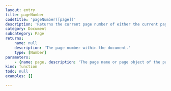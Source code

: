 ```yaml
---
layout: entry
title: pageNumber
codetitle: 'pageNumber([page])'
description: 'Returns the current page number of either the current page or the given page name or page object. Numbering of pages starts at 1.'
category: Document
subcategory: Page
returns:
    name: null
    description: 'The page number within the document.'
    type: [Number]
parameters:
    - {name: page, description: 'The page name or page object of the page you want to know the number of.', optional: true, type: [null]}
kind: function
todo: null
examples: []

---
```

